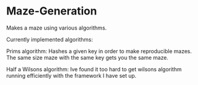 # Maze-Generation
Makes a maze using various algorithms.

Currently implemented algorithms:

Prims algorithm: Hashes a given key in order to make reproducible mazes. The same size maze with the same key gets you the same maze.

Half a Wilsons algorithm: Ive found it too hard to get wilsons algorithm running efficiently with the framework I have set up.
